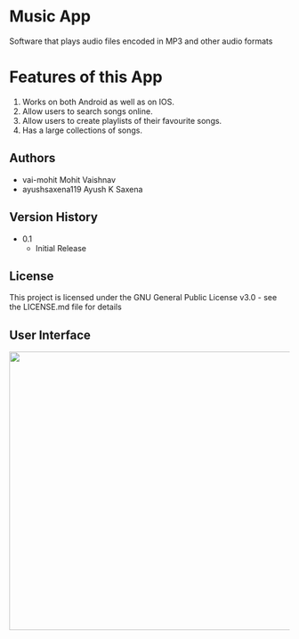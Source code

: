 # Music App 
Software that plays audio files encoded in MP3 and other audio formats

# Features of this App
1. Works on both Android as well as on IOS.
2. Allow users to search songs online.
3. Allow users to create playlists of their favourite songs. 
4. Has a large collections of songs. 
 
## Authors

* vai-mohit Mohit Vaishnav
* ayushsaxena119 Ayush K Saxena




## Version History


* 0.1
    * Initial Release

## License

This project is licensed under the GNU General Public License v3.0 - see the LICENSE.md file for details

## User Interface

<img
      src="https://ibb.co/2dx4fvx"
      style="width: 1000px; height: 500px"/>
